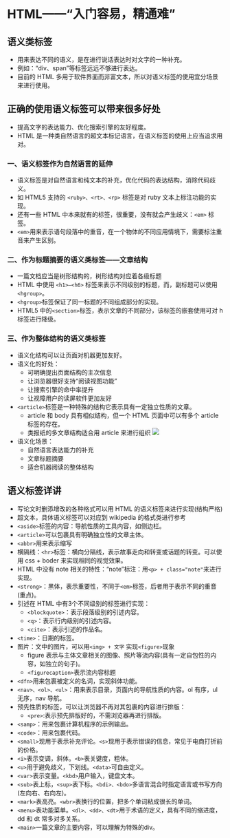 # HTML——“入门容易，精通难” #
## 语义类标签 ##
- 用来表达不同的语义，是在进行说话表达时对文字的一种补充。
- 例如：“div、span”等标签远远不够进行表达。
- 目前的 HTML 多用于软件界面而非富文本，所以对语义标签的使用宜分场景来进行使用。
## 正确的使用语义标签可以带来很多好处 ##
- 提高文字的表达能力、优化搜索引擎的友好程度。
- HTML 是一种类自然语言的超文本标记语言，在语义标签的使用上应当追求用对。
### 一、语义标签作为自然语言的延伸 ###
- 语义标签是对自然语言和纯文本的补充，优化代码的表达结构，消除代码歧义。
- 如 HTML5 支持的 `<ruby>、<rt>、<rp>` 标签是对 ruby 文本上标注功能的实现。
- 还有一些 HTML 中本来就有的标签，很重要，没有就会产生歧义：`<em>` 标签。
- `<em>`用来表示语句段落中的重音，在一个物体的不同应用情境下，需要标注重音来产生区别。
### 二、作为标题摘要的语义类标签——文章结构 ###
- 一篇文档应当是树形结构的，树形结构对应着各级标题
- HTML 中使用 `<h1>—<h6>` 标签来表示不同级别的标题，而，副标题可以使用 `<hgroup>`。
- `<hgroup>`标签保证了同一标题的不同组成部分的实现。
- HTML5 中的`<section>`标签，表示文章的不同部分，该标签的嵌套使用可对 h标签进行降级。
### 三、作为整体结构的语义类标签 ###
- 语义化结构可以让页面对机器更加友好。
- 语义化的好处：
	- 可明确提出页面结构的主次信息
	- 让浏览器很好支持“阅读视图功能”
	- 让搜索引擎的命中率提升
	- 让视障用户的读屏软件更加友好
- `<article>`标签是一种特殊的结构它表示具有一定独立性质的文章。
	- article 和 body 具有相似结构，但一个 HTML 页面中可以有多个 article 标签的存在。
	- 类报纸的多文章结构适合用 article 来进行组织
![](https://i.imgur.com/SnA3Aec.png) 
- 语义化场景：
	- 自然语言表达能力的补充
	- 文章标题摘要
	- 适合机器阅读的整体结构
## 语义标签详讲 ##
- 写论文时删添增改的各种格式可以用 HTML 的语义标签来进行实现(结构严格)
- 超文本，具体语义标签可以对应到 wikipedia 的格式类进行参考
- `<aside>`标签的内容：导航性质的工具内容，如侧边栏。
- `<article>`可以包裹具有明确独立性的文章主体。
- `<abbr>`用来表示缩写
- 横隔线：`<hr>`标签：横向分隔线，表示故事走向和转变或话题的转变。可以使用 css + boder 来实现相同的视觉效果。
- HTML 中没有 note 相关的特性：“note”标注：用`<p> + class="note"`来进行实现。
- `<strong>`：黑体，表示重要性，不同于`<em>`标签，后者用于表示不同的重音(重点)。
- 引述在 HTML 中有3个不同级别的标签进行实现：
	- `<blockquote>`：表示段落级别的引述内容。
	- `<q>`：表示行内级别的引述内容。
	- `<cite>`：表示引述的作品名。
- `<time>`：日期的标签。
- 图片：文中的图片，可以用`<img> + 文字` 实现`<figure>`现象
	- figure 表示与主体文章相关的图像、照片等流内容(具有一定自包性的内容，如独立的句子)。
	- `<figurecaption>`表示流内容标题
- `<dfn>`用来包裹被定义的名词，实现斜体功能。
- `<nav>、<ol>、<ul>`：用来表示目录，页面内的导航性质的内容。ol 有序，ul 无序，nav 导航。
- 预先性质的标签，可以让浏览器不再对其包裹的内容进行排版：
	- `<pre>`:表示预先排版好的，不需浏览器再进行排版。
- `<samp>`：用来包裹计算机程序的示例输出。
- `<code>`：用来包裹代码。
- `<small>`现用于表示补充评论。`<s>`现用于表示错误的信息，常见于电商打折前的价格。 
- `<i>`表示变调，斜体。`<b>`表关键度，粗体。
- `<u>`用于避免歧义，下划线。`<data>`可自由定义。
- `<var>`表示变量。`<kbd>`用户输入，键盘文本。
- `<sub>`表上标，`<sup>`表下标。`<bdi>、<bdo>`多语言混合时指定语言或书写方向(左向右、右向左)。
- `<mark>`表高亮。`<wbr>`表换行的位置，把多个单词粘成很长的单词。
- `<menu>`表功能菜单。`<dl>、<dd>、<dt>`用于术语的定义，具有不同的缩进度，dd 和 dt 常多对多关系。
- `<main>`一篇文章的主要内容，可以理解为特殊的div。